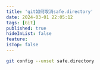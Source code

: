 ```yaml
---
title: 'git如何取消safe.directory'
date: 2024-03-01 22:05:12
tags: [Git]
published: true
hideInList: false
feature: 
isTop: false
---
```

```bash
git config --unset safe.directory
```